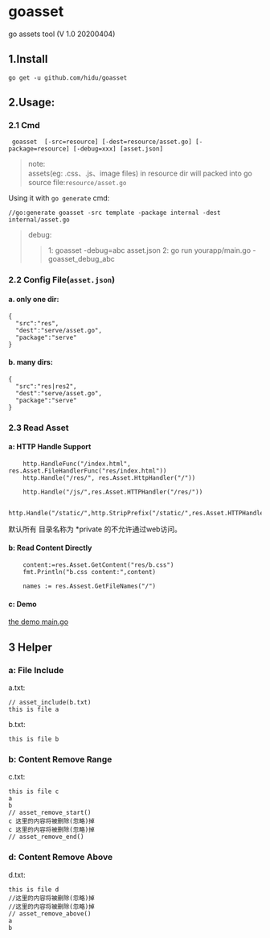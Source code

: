 goasset
========
go assets tool (V 1.0 20200404)

## 1.Install
```
go get -u github.com/hidu/goasset
```

## 2.Usage:

### 2.1 Cmd
```
 goasset  [-src=resource] [-dest=resource/asset.go] [-package=resource] [-debug=xxx] [asset.json]
```
> note:  
> assets(eg: .css、.js、image files) in resource dir will packed into go source file:`resource/asset.go`

Using it with `go generate` cmd:
```
//go:generate goasset -src template -package internal -dest internal/asset.go
```



> debug:
>> 1: goasset -debug=abc asset.json
>> 2: go run yourapp/main.go -goasset_debug_abc

### 2.2 Config File(`asset.json`)
#### a. only one dir: 
```
{
  "src":"res",
  "dest":"serve/asset.go",
  "package":"serve"
}
```

####  b. many dirs:

```
{
  "src":"res|res2",
  "dest":"serve/asset.go",
  "package":"serve"
}
```

### 2.3 Read Asset

#### a: HTTP Handle Support
```
    http.HandleFunc("/index.html", res.Asset.FileHandlerFunc("res/index.html"))
    http.Handle("/res/", res.Asset.HttpHandler("/"))
    
    http.Handle("/js/",res.Asset.HTTPHandler("/res/"))
    
    http.Handle("/static/",http.StripPrefix("/static/",res.Asset.HTTPHandler("/res/")))
```

默认所有 目录名称为 *private 的不允许通过web访问。

#### b: Read Content Directly
```
    content:=res.Asset.GetContent("res/b.css")
    fmt.Println("b.css content:",content)
    
    names := res.Assest.GetFileNames("/")
```

#### c: Demo 
[the demo main.go](demo/main.go) 

## 3 Helper
### a: File Include
a.txt:
```
// asset_include(b.txt)
this is file a
```
b.txt:
```
this is file b
```

### b: Content Remove Range
c.txt:
```
this is file c
a
b
// asset_remove_start()
c 这里的内容将被删除(忽略)掉
c 这里的内容将被删除(忽略)掉
// asset_remove_end()
```

### d: Content Remove Above
d.txt:
```
this is file d
//这里的内容将被删除(忽略)掉
//这里的内容将被删除(忽略)掉
// asset_remove_above()
a
b
```